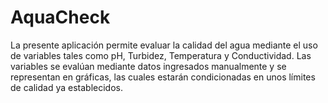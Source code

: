 # AquaCheck

La presente aplicación permite evaluar la calidad del agua mediante el uso de variables tales como pH, Turbidez, Temperatura y Conductividad. Las variables se evalúan mediante datos ingresados manualmente y se representan en gráficas, las cuales estarán condicionadas en unos límites de calidad ya establecidos.
